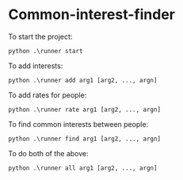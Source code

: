 # Common-interest-finder

To start the project:
```console
python .\runner start
```

To add interests:
```console
python .\runner add arg1 [arg2, ..., argn]
```

To add rates for people:
```console
python .\runner rate arg1 [arg2, ..., argn]
```

To find common interests between people:
```console
python .\runner find arg1 [arg2, ..., argn]
```

To do both of the above:
```console
python .\runner all arg1 [arg2, ..., argn]
```
